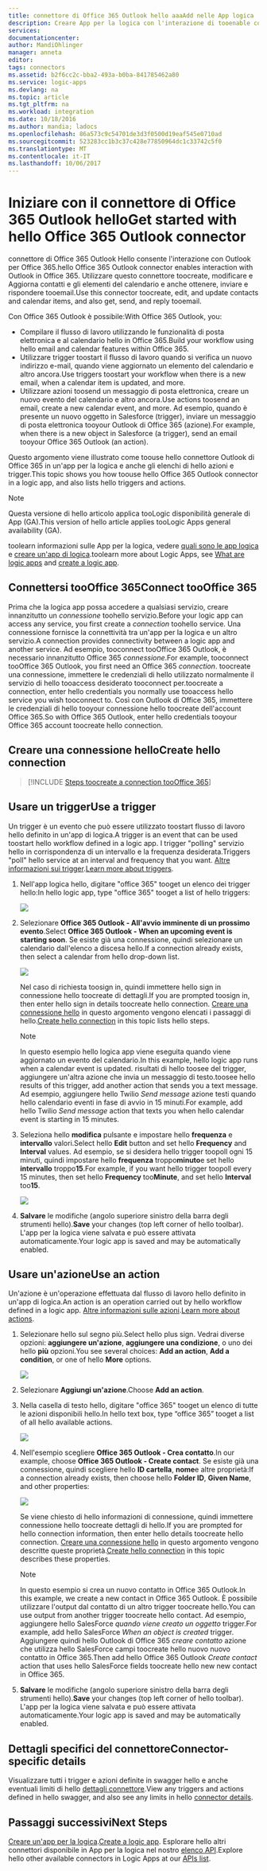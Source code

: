 ```yaml
---
title: connettore di Office 365 Outlook hello aaaAdd nelle App logica | Documenti Microsoft
description: Creare App per la logica con l'interazione di tooenable connettore di Office 365 con Office 365. Ad esempio, per creare, modificare e aggiornare contatti ed elementi del calendario.
services: 
documentationcenter: 
author: MandiOhlinger
manager: anneta
editor: 
tags: connectors
ms.assetid: b2f6cc2c-bba2-493a-b0ba-841785462a80
ms.service: logic-apps
ms.devlang: na
ms.topic: article
ms.tgt_pltfrm: na
ms.workload: integration
ms.date: 10/18/2016
ms.author: mandia; ladocs
ms.openlocfilehash: 86a573c9c54701de3d3f0500d19eaf545e0710ad
ms.sourcegitcommit: 523283cc1b3c37c428e77850964dc1c33742c5f0
ms.translationtype: MT
ms.contentlocale: it-IT
ms.lasthandoff: 10/06/2017
---
```

# <a name="get-started-with-hello-office-365-outlook-connector"></a><span data-ttu-id="07431-104">Iniziare con il connettore di Office 365 Outlook hello</span><span class="sxs-lookup"><span data-stu-id="07431-104">Get started with hello Office 365 Outlook connector</span></span>
<span data-ttu-id="07431-105">connettore di Office 365 Outlook Hello consente l'interazione con Outlook per Office 365.</span><span class="sxs-lookup"><span data-stu-id="07431-105">hello Office 365 Outlook connector enables interaction with Outlook in Office 365.</span></span> <span data-ttu-id="07431-106">Utilizzare questo connettore toocreate, modificare e Aggiorna contatti e gli elementi del calendario e anche ottenere, inviare e rispondere tooemail.</span><span class="sxs-lookup"><span data-stu-id="07431-106">Use this connector toocreate, edit, and update contacts and calendar items, and also get, send, and reply tooemail.</span></span>

<span data-ttu-id="07431-107">Con Office 365 Outlook è possibile:</span><span class="sxs-lookup"><span data-stu-id="07431-107">With Office 365 Outlook, you:</span></span>

* <span data-ttu-id="07431-108">Compilare il flusso di lavoro utilizzando le funzionalità di posta elettronica e al calendario hello in Office 365.</span><span class="sxs-lookup"><span data-stu-id="07431-108">Build your workflow using hello email and calendar features within Office 365.</span></span> 
* <span data-ttu-id="07431-109">Utilizzare trigger toostart il flusso di lavoro quando si verifica un nuovo indirizzo e-mail, quando viene aggiornato un elemento del calendario e altro ancora.</span><span class="sxs-lookup"><span data-stu-id="07431-109">Use triggers toostart your workflow when there is a new email, when a calendar item is updated, and more.</span></span>
* <span data-ttu-id="07431-110">Utilizzare azioni toosend un messaggio di posta elettronica, creare un nuovo evento del calendario e altro ancora.</span><span class="sxs-lookup"><span data-stu-id="07431-110">Use actions toosend an email, create a new calendar event, and more.</span></span> <span data-ttu-id="07431-111">Ad esempio, quando è presente un nuovo oggetto in Salesforce (trigger), inviare un messaggio di posta elettronica tooyour Outlook di Office 365 (azione).</span><span class="sxs-lookup"><span data-stu-id="07431-111">For example, when there is a new object in Salesforce (a trigger), send an email tooyour Office 365 Outlook (an action).</span></span> 

<span data-ttu-id="07431-112">Questo argomento viene illustrato come toouse hello connettore Outlook di Office 365 in un'app per la logica e anche gli elenchi di hello azioni e trigger.</span><span class="sxs-lookup"><span data-stu-id="07431-112">This topic shows you how toouse hello Office 365 Outlook connector in a logic app, and also lists hello triggers and actions.</span></span>

> [!NOTE]
> <span data-ttu-id="07431-113">Questa versione di hello articolo applica tooLogic disponibilità generale di App (GA).</span><span class="sxs-lookup"><span data-stu-id="07431-113">This version of hello article applies tooLogic Apps general availability (GA).</span></span>
> 
> 

<span data-ttu-id="07431-114">toolearn informazioni sulle App per la logica, vedere [quali sono le app logica](../logic-apps/logic-apps-what-are-logic-apps.md) e [creare un'app di logica](../logic-apps/logic-apps-create-a-logic-app.md).</span><span class="sxs-lookup"><span data-stu-id="07431-114">toolearn more about Logic Apps, see [What are logic apps](../logic-apps/logic-apps-what-are-logic-apps.md) and [create a logic app](../logic-apps/logic-apps-create-a-logic-app.md).</span></span>

## <a name="connect-toooffice-365"></a><span data-ttu-id="07431-115">Connettersi tooOffice 365</span><span class="sxs-lookup"><span data-stu-id="07431-115">Connect tooOffice 365</span></span>
<span data-ttu-id="07431-116">Prima che la logica app possa accedere a qualsiasi servizio, creare innanzitutto un *connessione* toohello servizio.</span><span class="sxs-lookup"><span data-stu-id="07431-116">Before your logic app can access any service, you first create a *connection* toohello service.</span></span> <span data-ttu-id="07431-117">Una connessione fornisce la connettività tra un'app per la logica e un altro servizio.</span><span class="sxs-lookup"><span data-stu-id="07431-117">A connection provides connectivity between a logic app and another service.</span></span> <span data-ttu-id="07431-118">Ad esempio, tooconnect tooOffice 365 Outlook, è necessario innanzitutto Office 365 *connessione*.</span><span class="sxs-lookup"><span data-stu-id="07431-118">For example, tooconnect tooOffice 365 Outlook, you first need an Office 365 *connection*.</span></span> <span data-ttu-id="07431-119">toocreate una connessione, immettere le credenziali di hello utilizzato normalmente il servizio di hello tooaccess desiderato tooconnect per.</span><span class="sxs-lookup"><span data-stu-id="07431-119">toocreate a connection, enter hello credentials you normally use tooaccess hello service you wish tooconnect to.</span></span> <span data-ttu-id="07431-120">Così con Outlook di Office 365, immettere le credenziali di hello tooyour connessione hello toocreate dell'account Office 365.</span><span class="sxs-lookup"><span data-stu-id="07431-120">So with Office 365 Outlook, enter hello credentials tooyour Office 365 account toocreate hello connection.</span></span>

## <a name="create-hello-connection"></a><span data-ttu-id="07431-121">Creare una connessione hello</span><span class="sxs-lookup"><span data-stu-id="07431-121">Create hello connection</span></span>
> [!INCLUDE [Steps toocreate a connection tooOffice 365](../../includes/connectors-create-api-office365-outlook.md)]
> 
> 

## <a name="use-a-trigger"></a><span data-ttu-id="07431-122">Usare un trigger</span><span class="sxs-lookup"><span data-stu-id="07431-122">Use a trigger</span></span>
<span data-ttu-id="07431-123">Un trigger è un evento che può essere utilizzato toostart flusso di lavoro hello definito in un'app di logica.</span><span class="sxs-lookup"><span data-stu-id="07431-123">A trigger is an event that can be used toostart hello workflow defined in a logic app.</span></span> <span data-ttu-id="07431-124">I trigger "polling" servizio hello in corrispondenza di un intervallo e la frequenza desiderata.</span><span class="sxs-lookup"><span data-stu-id="07431-124">Triggers "poll" hello service at an interval and frequency that you want.</span></span> <span data-ttu-id="07431-125">[Altre informazioni sui trigger](../logic-apps/logic-apps-what-are-logic-apps.md#logic-app-concepts).</span><span class="sxs-lookup"><span data-stu-id="07431-125">[Learn more about triggers](../logic-apps/logic-apps-what-are-logic-apps.md#logic-app-concepts).</span></span>

1. <span data-ttu-id="07431-126">Nell'app logica hello, digitare "office 365" tooget un elenco dei trigger hello:</span><span class="sxs-lookup"><span data-stu-id="07431-126">In hello logic app, type "office 365" tooget a list of hello triggers:</span></span>  
   
    ![](./media/connectors-create-api-office365-outlook/office365-trigger.png)
2. <span data-ttu-id="07431-127">Selezionare **Office 365 Outlook - All'avvio imminente di un prossimo evento**.</span><span class="sxs-lookup"><span data-stu-id="07431-127">Select **Office 365 Outlook - When an upcoming event is starting soon**.</span></span> <span data-ttu-id="07431-128">Se esiste già una connessione, quindi selezionare un calendario dall'elenco a discesa hello.</span><span class="sxs-lookup"><span data-stu-id="07431-128">If a connection already exists, then select a calendar from hello drop-down list.</span></span>
   
    ![](./media/connectors-create-api-office365-outlook/sample-calendar.png)
   
    <span data-ttu-id="07431-129">Nel caso di richiesta toosign in, quindi immettere hello sign in connessione hello toocreate di dettagli.</span><span class="sxs-lookup"><span data-stu-id="07431-129">If you are prompted toosign in, then enter hello sign in details toocreate hello connection.</span></span> <span data-ttu-id="07431-130">[Creare una connessione hello](connectors-create-api-office365-outlook.md#create-the-connection) in questo argomento vengono elencati i passaggi di hello.</span><span class="sxs-lookup"><span data-stu-id="07431-130">[Create hello connection](connectors-create-api-office365-outlook.md#create-the-connection) in this topic lists hello steps.</span></span> 
   
   > [!NOTE]
   > <span data-ttu-id="07431-131">In questo esempio hello logica app viene eseguita quando viene aggiornato un evento del calendario.</span><span class="sxs-lookup"><span data-stu-id="07431-131">In this example, hello logic app runs when a calendar event is updated.</span></span> <span data-ttu-id="07431-132">risultati di hello toosee del trigger, aggiungere un'altra azione che invia un messaggio di testo.</span><span class="sxs-lookup"><span data-stu-id="07431-132">toosee hello results of this trigger, add another action that sends you a text message.</span></span> <span data-ttu-id="07431-133">Ad esempio, aggiungere hello Twilio *Send message* azione testi quando hello calendario eventi in fase di avvio in 15 minuti.</span><span class="sxs-lookup"><span data-stu-id="07431-133">For example, add hello Twilio *Send message* action that texts you when hello calendar event is starting in 15 minutes.</span></span> 
   > 
   > 
3. <span data-ttu-id="07431-134">Seleziona hello **modifica** pulsante e impostare hello **frequenza** e **intervallo** valori.</span><span class="sxs-lookup"><span data-stu-id="07431-134">Select hello **Edit** button and set hello **Frequency** and **Interval** values.</span></span> <span data-ttu-id="07431-135">Ad esempio, se si desidera hello trigger toopoll ogni 15 minuti, quindi impostare hello **frequenza** troppo**minuto**e set hello **intervallo** troppo**15**.</span><span class="sxs-lookup"><span data-stu-id="07431-135">For example, if you want hello trigger toopoll every 15 minutes, then set hello **Frequency** too**Minute**, and set hello **Interval** too**15**.</span></span> 
   
    ![](./media/connectors-create-api-office365-outlook/calendar-settings.png)
4. <span data-ttu-id="07431-136">**Salvare** le modifiche (angolo superiore sinistro della barra degli strumenti hello).</span><span class="sxs-lookup"><span data-stu-id="07431-136">**Save** your changes (top left corner of hello toolbar).</span></span> <span data-ttu-id="07431-137">L'app per la logica viene salvata e può essere attivata automaticamente.</span><span class="sxs-lookup"><span data-stu-id="07431-137">Your logic app is saved and may be automatically enabled.</span></span>

## <a name="use-an-action"></a><span data-ttu-id="07431-138">Usare un'azione</span><span class="sxs-lookup"><span data-stu-id="07431-138">Use an action</span></span>
<span data-ttu-id="07431-139">Un'azione è un'operazione effettuata dal flusso di lavoro hello definito in un'app di logica.</span><span class="sxs-lookup"><span data-stu-id="07431-139">An action is an operation carried out by hello workflow defined in a logic app.</span></span> <span data-ttu-id="07431-140">[Altre informazioni sulle azioni](../logic-apps/logic-apps-what-are-logic-apps.md#logic-app-concepts).</span><span class="sxs-lookup"><span data-stu-id="07431-140">[Learn more about actions](../logic-apps/logic-apps-what-are-logic-apps.md#logic-app-concepts).</span></span>

1. <span data-ttu-id="07431-141">Selezionare hello sul segno più.</span><span class="sxs-lookup"><span data-stu-id="07431-141">Select hello plus sign.</span></span> <span data-ttu-id="07431-142">Vedrai diverse opzioni: **aggiungere un'azione**, **aggiungere una condizione**, o uno dei hello **più** opzioni.</span><span class="sxs-lookup"><span data-stu-id="07431-142">You see several choices: **Add an action**, **Add a condition**, or one of hello **More** options.</span></span>
   
    ![](./media/connectors-create-api-office365-outlook/add-action.png)
2. <span data-ttu-id="07431-143">Selezionare **Aggiungi un'azione**.</span><span class="sxs-lookup"><span data-stu-id="07431-143">Choose **Add an action**.</span></span>
3. <span data-ttu-id="07431-144">Nella casella di testo hello, digitare "office 365" tooget un elenco di tutte le azioni disponibili hello.</span><span class="sxs-lookup"><span data-stu-id="07431-144">In hello text box, type “office 365” tooget a list of all hello available actions.</span></span>
   
    ![](./media/connectors-create-api-office365-outlook/office365-actions.png) 
4. <span data-ttu-id="07431-145">Nell'esempio scegliere **Office 365 Outlook - Crea contatto**.</span><span class="sxs-lookup"><span data-stu-id="07431-145">In our example, choose **Office 365 Outlook - Create contact**.</span></span> <span data-ttu-id="07431-146">Se esiste già una connessione, quindi scegliere hello **ID cartella**, **nome**e altre proprietà:</span><span class="sxs-lookup"><span data-stu-id="07431-146">If a connection already exists, then choose hello **Folder ID**, **Given Name**, and other properties:</span></span>  
   
    ![](./media/connectors-create-api-office365-outlook/office365-sampleaction.png)
   
    <span data-ttu-id="07431-147">Se viene chiesto di hello informazioni di connessione, quindi immettere connessione hello toocreate dettagli di hello.</span><span class="sxs-lookup"><span data-stu-id="07431-147">If you are prompted for hello connection information, then enter hello details toocreate hello connection.</span></span> <span data-ttu-id="07431-148">[Creare una connessione hello](connectors-create-api-office365-outlook.md#create-the-connection) in questo argomento vengono descritte queste proprietà.</span><span class="sxs-lookup"><span data-stu-id="07431-148">[Create hello connection](connectors-create-api-office365-outlook.md#create-the-connection) in this topic describes these properties.</span></span> 
   
   > [!NOTE]
   > <span data-ttu-id="07431-149">In questo esempio si crea un nuovo contatto in Office 365 Outlook.</span><span class="sxs-lookup"><span data-stu-id="07431-149">In this example, we create a new contact in Office 365 Outlook.</span></span> <span data-ttu-id="07431-150">È possibile utilizzare l'output dal contatto di un altro trigger toocreate hello.</span><span class="sxs-lookup"><span data-stu-id="07431-150">You can use output from another trigger toocreate hello contact.</span></span> <span data-ttu-id="07431-151">Ad esempio, aggiungere hello SalesForce *quando viene creato un oggetto* trigger.</span><span class="sxs-lookup"><span data-stu-id="07431-151">For example, add hello SalesForce *When an object is created* trigger.</span></span> <span data-ttu-id="07431-152">Aggiungere quindi hello Outlook di Office 365 *creare contatto* azione che utilizza hello SalesForce campi toocreate hello nuovo nuovo contatto in Office 365.</span><span class="sxs-lookup"><span data-stu-id="07431-152">Then add hello Office 365 Outlook *Create contact* action that uses hello SalesForce fields toocreate hello new new contact in Office 365.</span></span> 
   > 
   > 
5. <span data-ttu-id="07431-153">**Salvare** le modifiche (angolo superiore sinistro della barra degli strumenti hello).</span><span class="sxs-lookup"><span data-stu-id="07431-153">**Save** your changes (top left corner of hello toolbar).</span></span> <span data-ttu-id="07431-154">L'app per la logica viene salvata e può essere attivata automaticamente.</span><span class="sxs-lookup"><span data-stu-id="07431-154">Your logic app is saved and may be automatically enabled.</span></span>

## <a name="connector-specific-details"></a><span data-ttu-id="07431-155">Dettagli specifici del connettore</span><span class="sxs-lookup"><span data-stu-id="07431-155">Connector-specific details</span></span>

<span data-ttu-id="07431-156">Visualizzare tutti i trigger e azioni definite in swagger hello e anche eventuali limiti di hello [dettagli connettore](/connectors/office365connector/).</span><span class="sxs-lookup"><span data-stu-id="07431-156">View any triggers and actions defined in hello swagger, and also see any limits in hello [connector details](/connectors/office365connector/).</span></span> 

## <a name="next-steps"></a><span data-ttu-id="07431-157">Passaggi successivi</span><span class="sxs-lookup"><span data-stu-id="07431-157">Next Steps</span></span>
<span data-ttu-id="07431-158">[Creare un'app per la logica](../logic-apps/logic-apps-create-a-logic-app.md).</span><span class="sxs-lookup"><span data-stu-id="07431-158">[Create a logic app](../logic-apps/logic-apps-create-a-logic-app.md).</span></span> <span data-ttu-id="07431-159">Esplorare hello altri connettori disponibile in App per la logica nel nostro [elenco API](apis-list.md).</span><span class="sxs-lookup"><span data-stu-id="07431-159">Explore hello other available connectors in Logic Apps at our [APIs list](apis-list.md).</span></span>


